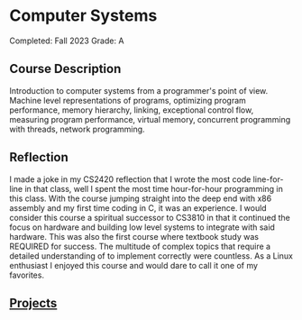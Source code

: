 # Computer Systems

Completed: Fall 2023 Grade: A

## Course Description

Introduction to computer systems from a programmer's point of view. Machine
level representations of programs, optimizing program performance, memory
hierarchy, linking, exceptional control flow, measuring program performance,
virtual memory, concurrent programming with threads, network programming.

## Reflection

I made a joke in my CS2420 reflection that I wrote the most code line-for-line
in that class, well I spent the most time hour-for-hour programming in this
class. With the course jumping straight into the deep end with x86 assembly and
my first time coding in C, it was an experience. I would consider this course a
spiritual successor to CS3810 in that it continued the focus on hardware and
building low level systems to integrate with said hardware. This was also the
first course where textbook study was REQUIRED for success. The multitude of
complex topics that require a detailed understanding of to implement correctly
were countless. As a Linux enthusiast I enjoyed this course and would dare to
call it one of my favorites.

## [Projects](https://about.ghov.net/projects/cs4400)

